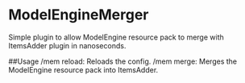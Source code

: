 # ModelEngineMerger
Simple plugin to allow ModelEngine resource pack to merge with ItemsAdder plugin in nanoseconds.

##Usage
/mem reload: Reloads the config.
/mem merge: Merges the ModelEngine resource pack into ItemsAdder.
